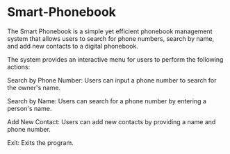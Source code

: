 # Smart-Phonebook

The Smart Phonebook is a simple yet efficient phonebook management system that allows users to search for phone numbers, search by name, and add new contacts to a digital phonebook.

The system provides an interactive menu for users to perform the following actions:

Search by Phone Number: Users can input a phone number to search for the owner's name.

Search by Name: Users can search for a phone number by entering a person's name.

Add New Contact: Users can add new contacts by providing a name and phone number.

Exit: Exits the program.

